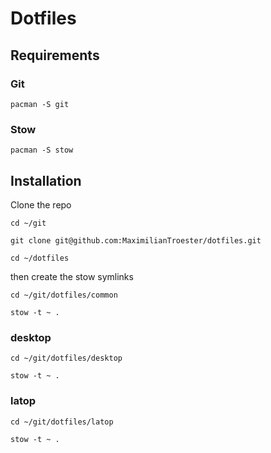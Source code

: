 # Dotfiles
## Requirements
### Git
```
pacman -S git
```
### Stow
```
pacman -S stow
```
## Installation
Clone the repo
```
cd ~/git
```
```
git clone git@github.com:MaximilianTroester/dotfiles.git
```
```
cd ~/dotfiles 
```
then create the stow symlinks
```
cd ~/git/dotfiles/common
```
```
stow -t ~ .
```
### desktop
```
cd ~/git/dotfiles/desktop
```
```
stow -t ~ .
```
### latop
```
cd ~/git/dotfiles/latop
```
```
stow -t ~ .
```
